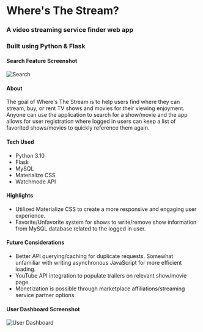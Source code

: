 # Where's The Stream?
### A video streaming service finder web app
### Built using Python & Flask

#### Search Feature Screenshot
![Search](https://user-images.githubusercontent.com/23509634/177607431-b70b3bee-d8fa-404c-aaeb-288eb8ad0e6c.png)

#### About
The goal of Where's The Stream is to help users find where they can stream, buy, or rent TV shows and movies for their viewing enjoyment. Anyone can use the application to search for a show/movie and the app allows for user registration where logged in users can keep a list of favorited shows/movies to quickly reference them again.

#### Tech Used
- Python 3.10
- Flask 
- MySQL
- Materialize CSS
- Watchmode API

#### Highlights
- Utilized Materialize CSS to create a more responsive and engaging user experience.
- Favorite/Unfavorite system for shows to write/remove show information from MySQL database related to the logged in user.

#### Future Considerations
- Better API querying/caching for duplicate requests. Somewhat unfamiliar with writing asynchronous JavaScript for more efficient loading.
- YouTube API integration to populate trailers on relevant show/movie page.
- Monetization is possible through marketplace affiliations/streaming service partner options.

#### User Dashboard Screenshot
![User Dashboard](https://user-images.githubusercontent.com/23509634/177609692-cfc3a5b4-6bb4-4bb4-a75f-cd1dfa2f6366.png)
